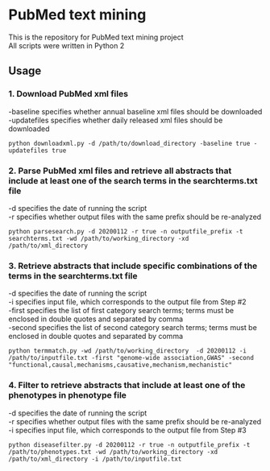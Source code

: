 # PubMed text mining
This is the repository for PubMed text mining project\
All scripts were written in Python 2


## Usage

### 1. Download PubMed xml files
-baseline specifies whether annual baseline xml files should be downloaded\
-updatefiles specifies whether daily released xml files should be downloaded

```
python downloadxml.py -d /path/to/download_directory -baseline true -updatefiles true
```


### 2. Parse PubMed xml files and retrieve all abstracts that include at least one of the search terms in the searchterms.txt file
-d specifies the date of running the script\
-r specifies whether output files with the same prefix should be re-analyzed

```
python parsesearch.py -d 20200112 -r true -n outputfile_prefix -t searchterms.txt -wd /path/to/working_directory -xd /path/to/xml_directory
```


### 3. Retrieve abstracts that include specific combinations of the terms in the searchterms.txt file
-d specifies the date of running the script\
-i specifies input file, which corresponds to the output file from Step #2\
-first specifies the list of first category search terms; terms must be enclosed in double quotes and separated by comma\
-second specifies the list of second category search terms; terms must be enclosed in double quotes and separated by comma

```
python termmatch.py -wd /path/to/working_directory  -d 20200112 -i /path/to/inputfile.txt -first "genome-wide association,GWAS" -second "functional,causal,mechanisms,causative,mechanism,mechanistic"
```

### 4. Filter to retrieve abstracts that include at least one of the phenotypes in phenotype file
-d specifies the date of running the script\
-r specifies whether output files with the same prefix should be re-analyzed\
-i specifies input file, which corresponds to the output file from Step #3

```
python diseasefilter.py -d 20200112 -r true -n outputfile_prefix -t /path/to/phenotypes.txt -wd /path/to/working_directory -xd /path/to/xml_directory -i /path/to/inputfile.txt
```
